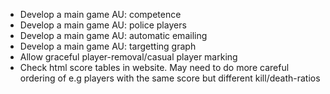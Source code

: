- Develop a main game AU: competence
- Develop a main game AU: police players
- Develop a main game AU: automatic emailing
- Develop a main game AU: targetting graph
- Allow graceful player-removal/casual player marking
- Check html score tables in website. May need to do more careful ordering of e.g players with the same score but different kill/death-ratios